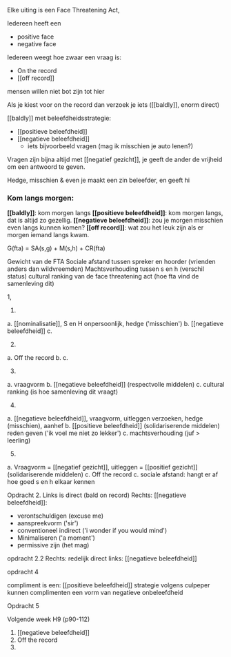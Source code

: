 Elke uiting is een Face Threatening Act,

Iedereen heeft een
- positive face
- negative face

Iedereen weegt hoe zwaar een vraag is:
- On the record
- [[off record]]

mensen willen niet bot zijn tot hier

Als je kiest voor on the record dan verzoek je iets ([[baldly]], enorm direct)


[[baldly]] met beleefdheidsstrategie:
- [[positieve beleefdheid]]
- [[negatieve beleefdheid]]
	- iets bijvoorbeeld vragen (mag ik misschien je auto lenen?)

Vragen zijn bijna altijd met [[negatief gezicht]], je geeft de ander de vrijheid om een antwoord te geven.

Hedge, misschien & even je maakt een zin beleefder, en geeft hi

### Kom langs morgen:
**[[baldly]]**: kom morgen langs
**[[positieve beleefdheid]]**: kom morgen langs, dat is altijd zo gezellig.
**[[negatieve beleefdheid]]**: zou je morgen misschien even langs kunnen komen?
**[[off record]]**: wat zou het leuk zijn als er morgen iemand langs kwam.

G(fta) = SA(s,g) + M(s,h) + CR(fta)

Gewicht van de FTA
Sociale afstand tussen spreker en hoorder (vrienden anders dan wildvreemden)
Machtsverhouding tussen s en h (verschil status)
cultural ranking van de face threatening act (hoe fta vind de samenleving dit)

1, 

1.
a. [[nominalisatie]], S en H onpersoonlijk, hedge ('misschien')
b. [[negatieve beleefdheid]]
c. 

2.
a. Off the record
b. 
c.

3.
a. vraagvorm
b. [[negatieve beleefdheid]] (respectvolle middelen)
c. cultural ranking (is hoe samenleving dit vraagt)

4.
a. [[negatieve beleefdheid]], vraagvorm, uitleggen verzoeken, hedge (misschien), aanhef
b. [[positieve beleefdheid]] (solidariserende middelen) reden geven ('ik voel me niet zo lekker')
c. machtsverhouding (juf > leerling)

5.
a. Vraagvorm = [[negatief gezicht]], uitleggen = [[positief gezicht]] (solidariserende middelen)
c. Off the record
c.  sociale afstand: hangt er af hoe goed s en h elkaar kennen

Opdracht 2.
Links is direct (bald on record)
Rechts: [[negatieve beleefdheid]]:
- verontschuldigen (excuse me)
- aanspreekvorm ('sir')
- conventioneel indirect ('i wonder if you would mind')
- Minimaliseren ('a moment')
- permissive zijn (het mag)


opdracht 2.2
Rechts: redelijk direct
links: [[negatieve beleefdheid]]


opdracht 4

compliment is een: [[positieve beleefdheid]] strategie
volgens culpeper kunnen complimenten een vorm van negatieve onbeleefdheid


Opdracht 5




Volgende week H9 (p90-112)


1. [[negatieve beleefdheid]]
2. Off the record
3. 






